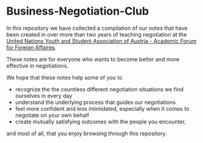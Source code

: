 # Business-Negotiation-Club
In this repository we have collected a compilation of our notes that have been created in over more than two years of teaching negotiation at the [United Nations Youth and Student Association of Austria - Academic Forum for Foreign Affaires](http://www.negotiations.at/).

These notes are for everyone who wants to become better and more effective in negotiations. 

We hope that these notes help some of you to

- recognize the the countless different negotiation situations we find ourselves in every day
- understand the underlying process that guides our negotiations
- feel more confident and less intimidated, especially when it comes to negotiate on your own behalf
- create mutually satisfying outcomes with the people you encounter,

and most of all, that you enjoy browsing through this repository.

